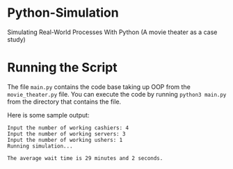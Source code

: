 # Python-Simulation
Simulating Real-World Processes With Python (A movie theater as a case study)

# Running the Script
The file ```main.py``` contains the code base taking up OOP from the ```movie_theater.py``` file. You can execute the code by running ```python3 main.py``` from the directory that contains the file.

Here is some sample output:

```
Input the number of working cashiers: 4
Input the number of working servers: 3
Input the number of working ushers: 1
Running simulation... 

The average wait time is 29 minutes and 2 seconds.
```
